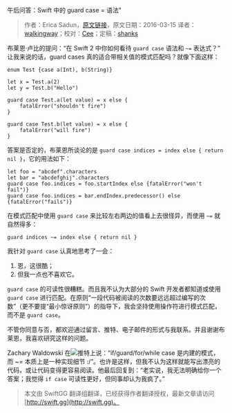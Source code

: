 午后问答：Swift 中的 guard case = 语法"

> 作者：Erica Sadun，[原文链接](http://ericasadun.com/2016/03/15/afternoon-whoa-swifts-guard-case/)，原文日期：2016-03-15
> 译者：[walkingway](http://chengway.in/)；校对：[Cee](https://github.com/Cee)；定稿：[shanks](http://codebuild.me/)
  










布莱恩·卢比的提问：“在 Swift 2 中你如何看待 `guard case` 语法和 `~=` 表达式？” 让我来说的话，guard cases 真的适合带相关值的模式匹配吗？就像下面这样：



    
    enum Test {case a(Int), b(String)}
    
    let x = Test.a(2)
    let y = Test.b("Hello")
    
    guard case Test.a(let value) = x else {
        fatalError("shouldn't fire")
    }
    
    guard case Test.b(let value) = x else {
        fatalError("will fire")
    }

答案是否定的，布莱恩所谈论的是 `guard case indices = index else { return nil }`，它的用法如下：
 
    
    let foo = "abcdef".characters
    let bar = "abcdefghij".characters
    guard case foo.indices = foo.startIndex else {fatalError("won't fail")}
    guard case foo.indices = bar.endIndex.predecessor() else {fatalError("fails")}

在模式匹配中使用 `guard case` 来比较左右两边的值看上去很怪异，而使用 `~=` 就自然得多：

    
    guard indices ~= index else { return nil }

我针对 `guard case` 认真地思考了一会：

1. 恩，这很酷；
2. 但我一点也不喜欢它。

`guard case` 的可读性很糟糕。而且我不认为大部分的 Swift 开发者都知道或使用 `guard case` 进行匹配。在原则“一段代码被阅读的次数要远远超过编写的次数”（更不要提“最小惊讶原则”）的指导下，我会坚持使用操作符进行模式匹配，而不是 `guard case`。

不管你同意与否，都欢迎通过留言、推特、电子邮件的形式与我联系。并且谢谢布莱恩，我喜欢研究这样的问题。

Zachary Waldowski 在![推特](http://twitter.com/zwaldowski/status/709861893490515968)上说：“if/guard/for/while case 是内建的模式，而 ~= 本质上是一种实现细节 :/”。也许是这样，但我不认为这样就能写出漂亮的代码，或让代码变得更容易阅读。他最后回复到：“老实说，我无法明确给你一个答案；我觉得 `if case` 可读性更好，但同事却认为我疯了。”
> 本文由 SwiftGG 翻译组翻译，已经获得作者翻译授权，最新文章请访问 [http://swift.gg](http://swift.gg)。